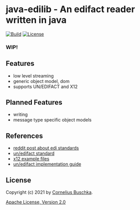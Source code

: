 # java-edilib - An edifact reader written in java

[![Build](https://github.com/edilib/java-edilib/workflows/build/badge.svg)](https://github.com/edilib/java-edilib) [![License](https://img.shields.io/github/license/edilib/java-edilib.svg)](https://github.com/edilib/java-edilib/blob/main/license.txt)

### WIP!

## Features

* low level streaming
* generic object model, dom
* supports UN/EDIFACT and X12

## Planned Features

* writing
* message type specific object models

## References
* [reddit post about edi standards](https://www.reddit.com/r/edi/comments/3aazdc/eli5_edi/)
* [un/edifact standard](https://unece.org/trade/uncefact/introducing-unedifact)
* [x12 example files](https://edidev.net/edidev-ca/help/Sample_Files/SampleX12EdiFiles.htm)
* [un/edifact implementation guide](https://www.cs.hs-rm.de/~werntges/lv/edi/pdf/EDIFACT_Syntax_V3_guide.pdf)

## License

Copyright (c) 2021 by [Cornelius Buschka](https://github.com/cbuschka).

[Apache License, Version 2.0](./license.txt)
